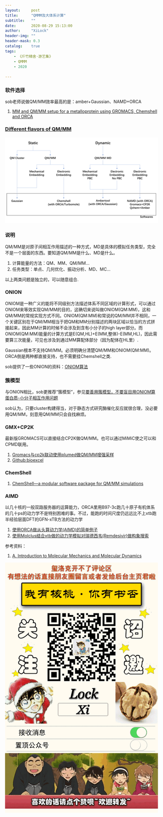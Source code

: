 ```yaml
---
layout:     post
title:      "QMMM及大体系计算"
subtitle:   ""
date:       2020-08-29 15:13:00
author:     "XiLock"
header-img: ""
header-mask: 0.3
catalog:    true
tags:
    - 《斤竹精舍·游艺集》
    - QMMM
    - 2020

---
```


### 软件选择
sob老师说做QM/MM效率最高的是：amber+Gaussian、NAMD+ORCA
1. [MM and QM/MM setup for a metalloprotein using GROMACS,  Chemshell and ORCA](https://sites.google.com/site/ragnarbjornsson/mm-and-qm-mm-setup)

### [Different flavors of QM/MM](https://github.com/huichenggong/Learning-Computation-with-Chenggong/tree/main/CC_news_009)
![](https://github.com/huichenggong/Learning-Computation-with-Chenggong/blob/main/CC_news_009/mindmap.png)

### 说明
QM/MM是对原子间相互作用描述的一种方式，MD是具体的模拟任务类型，完全不是一个层面的东西。要知道QM/MM是什么、MD是什么。
1. 计算能量的方法：QM、MM、QM/MM...
1. 任务类型：单点、几何优化、振动分析、MD、MC...

以上两类问题是独立的，可以随意组合.

### ONION
ONIOM是一种广义的能将不同级别方法描述体系不同区域的计算形式，可以通过ONIOM来等效实现QM/MM的目的，这确切来说叫做ONIOM(QM:MM)，这和QM/MM的常规实现方式不同。ONIOM(QM:MM)和常说的QM/MM并不相同，一个关键区别在于QM/MM相当于把QM和MM分别描述的两块区域以恰当的方式拼接起来，因此MM计算的时候不会涉及到含有小分子的high layer部分。而ONIOM(QM:MM)能量的计算方式是E(QM,HL)+E(MM,整体)-E(MM,HL)，因此需要算三次能量，可见也涉及到通过MM算配体部分（因为配体在HL里）.

Gaussian根本不支持QM/MM。必须明确分清楚QM/MM和ONIOM(QM:MM)。ORCA倒是两种都直接支持，也不需要挂Chemshell之类.

sob提供了一些ONION的资料：[ONIOM算法](http://bbs.keinsci.com/thread-942-1-1.html)

### 簇模型
与ONION相比，sob更推荐“簇模型”，参见[要善用簇模型，不要盲目用ONIOM算蛋白质-小分子相互作用问题](http://sobereva.com/597)

sob认为，只要cluster构建得当，对于静态方式研究酶催化反应就很合理，没必要用QM/MM，刻意用QM/MM只会自找麻烦。


### GMX+CP2K
最新版GROMACS可以直接结合CP2K做QM/MM。也可以通过MiMiC使之可以和CPMD联用。
1. [Gromacs与cp2k联动使用plumed做QM/MM增强采样](http://bbs.keinsci.com/forum.php?mod=viewthread&tid=21783&highlight=qm%2Fmm)
1. [Github:bioexcel](https://github.com/bioexcel)

### ChemShell
1. [ChemShell—a modular software package for QM/MM simulations](https://wires.onlinelibrary.wiley.com/doi/10.1002/wcms.1163)


### AIMD
以几十核的一般双路服务器的运算能力，ORCA里用B97-3c跑几十原子有机体系的几十ps的动力学不是特别困难的事。不过，能跑的时间尺度仍远远比不上xtb跑半经验层面DFT的GFN-xTB方法的动力学
1. [使用ORCA做从头算动力学(AIMD)的简单例子](http://sobereva.com/576)
1. [使用Molclus结合xtb做的动力学模拟对瑞德西韦(Remdesivir)做构象搜索](http://bbs.keinsci.com/thread-16255-1-1.html)



参考资料：
1. [A. Introduction to Molecular Mechanics and Molecular Dynamics](https://chem.libretexts.org/Courses/CSU_Chico/CSU_Chico%3A_CHEM_451_-_Biochemistry_I/CHEM_451_Test/03%3A_Lipid_Structure/3.3%3A_Dynamics_of_Membrane_Lipids/Molecular_Mechanics_and_Dynamics/A._Introduction_to_Molecular_Mechanics_and_Molecular_Dynamics)

![](/img/wc-tail.GIF)
